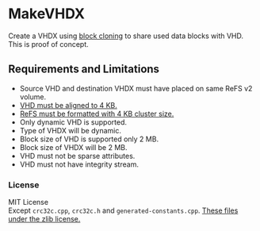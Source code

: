 # MakeVHDX
Create a VHDX using [block cloning](https://technet.microsoft.com/en-us/windows-server-docs/storage/refs/block-cloning) to share used data blocks with VHD.
This is proof of concept.

## Requirements and Limitations
- Source VHD and destination VHDX must have placed on same ReFS v2 volume.
- [VHD must be aligned to 4 KB.](https://msdn.microsoft.com/en-us/library/windows/hardware/dn567657.aspx#VHD_FORMAT)
- [ReFS must be formatted with 4 KB cluster size.](https://blogs.technet.microsoft.com/filecab/2017/01/13/cluster-size-recommendations-for-refs-and-ntfs/)
- Only dynamic VHD is supported.
- Type of VHDX will be dynamic.
- Block size of VHD is supported only 2 MB.
- Block size of VHDX will be 2 MB.
- VHD must not be sparse attributes.
- VHD must not have integrity stream.

### License
MIT License  
Except `crc32c.cpp`, `crc32c.h` and `generated-constants.cpp`.
[These files under the zlib license.](https://crc32c.angeloflogic.com/license/)
